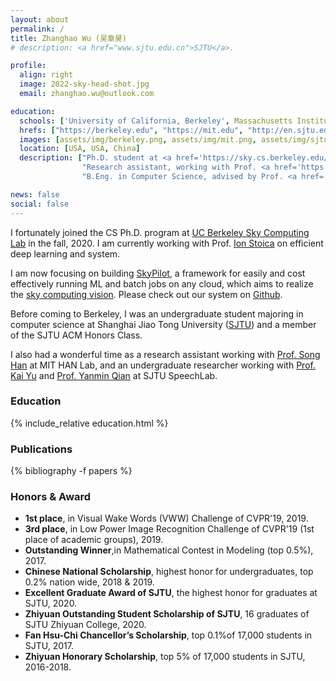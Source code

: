 ```yaml
---
layout: about
permalink: /
title: Zhanghao Wu (吴章昊)
# description: <a href="www.sjtu.edu.cn">SJTU</a>.

profile:
  align: right
  image: 2022-sky-head-shot.jpg
  email: zhanghao.wu@outlook.com

education:
  schools: ['University of California, Berkeley', Massachusetts Institute Technology, Shanghai Jiao Tong University]
  hrefs: ["https://berkeley.edu", "https://mit.edu", "http://en.sjtu.edu.cn"]
  images: [assets/img/berkeley.png, assets/img/mit.png, assets/img/sjtu.png]
  location: [USA, USA, China]
  description: ["Ph.D. student at <a href='https://sky.cs.berkeley.edu/'>Sky Computing Lab</a> (aka RISELab, AMPLab). Aug. 2020 - Present",
                "Research assistant, working with Prof. <a href='https://songhan.mit.edu'>Song Han</a>. Jul. 2019 - Jan. 2020.",
                "B.Eng. in Computer Science, advised by Prof. <a href='https://speechlab.sjtu.edu.cn/members/kai_yu'>Kai Yu</a> and Prof. <a href='http://www.cs.sjtu.edu.cn/en/PeopleDetail.aspx?id=140'>Yong Yu</a>. Sep. 2016 - Jun. 2020."]

news: false
social: false
---
```


I fortunately joined the CS Ph.D. program at [UC Berkeley Sky Computing Lab](https://sky.cs.berkeley.edu/) in the fall, 2020. I am currently working with Prof. [Ion Stoica](http://people.eecs.berkeley.edu/~istoica/) on efficient deep learning and system. 

I am now focusing on building [SkyPilot](https://skypilot.readthedocs.io/en/latest/), a framework for easily and cost effectively running ML and batch jobs on any cloud, which aims to realize the [sky computing vision](https://sigops.org/s/conferences/hotos/2021/papers/hotos21-s02-stoica.pdf). Please check out our system on [Github](https://github.com/skypilot-org/skypilot).

Before coming to Berkeley, I was an undergraduate student majoring in computer science at Shanghai Jiao Tong University ([SJTU](http://en.sjtu.edu.cn/)) and a member of the SJTU ACM Honors Class.

I also had a wonderful time as a research assistant working with [Prof. Song Han](https://songhan.mit.edu) at MIT HAN Lab, and an undergraduate researcher working with [Prof. Kai Yu](https://speechlab.sjtu.edu.cn/members/kai_yu) and [Prof. Yanmin Qian](https://speechlab.sjtu.edu.cn/members/yanmin_qian) at SJTU SpeechLab.

<!-- My research interests lie in **efficient deep learning**, especially for **natural language processing** and **speech**, and **system**. -->

### Education

{% include_relative education.html %}

### Publications
{% bibliography -f papers %}

### Honors & Award
* **1st place**, in Visual Wake Words (VWW) Challenge of CVPR'19, 2019.
* **3rd place**, in Low Power Image Recognition Challenge of CVPR'19 (1st place of academic groups), 2019.
* **Outstanding Winner**,in Mathematical Contest in Modeling (top 0.5%), 2017.
* **Chinese National Scholarship**, highest honor for undergraduates, top 0.2% nation wide, 2018 & 2019.
* **Excellent Graduate Award of SJTU**, the highest honor for graduates at SJTU, 2020.
* **Zhiyuan Outstanding Student Scholarship of SJTU**, 16 graduates of SJTU Zhiyuan College, 2020.
* **Fan Hsu-Chi Chancellor’s Scholarship**, top 0.1%of 17,000 students in SJTU, 2017.
* **Zhiyuan Honorary Scholarship**, top 5% of 17,000 students in SJTU, 2016-2018.


